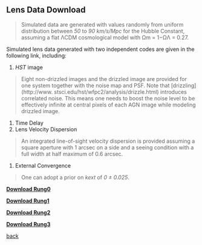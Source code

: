 
## Lens Data Download
>Simulated data are generated with values randomly from uniform distribution between *50*  to *90 km/s/Mpc*  for the Hubble Constant, assuming a flat ΛCDM cosmological model with Ωm = 1−ΩΛ = 0.27.

Simulated lens data generated with two independent codes are given in the following link, including:
1. _HST_ image
  >Eight non-drizzled images and the drizzled image are provided for one system together with the noise map and PSF. Note that [drizzling](http://www. stsci.edu/hst/wfpc2/analysis/drizzle.html) introduces correlated noise. This means one needs to boost the noise level to be effectively infinite at central pixels of each AGN image while modeling drizzled image.
1. Time Delay
1. Lens Velocity Dispersion
  >An integrated line-of-sight velocity dispersion is provided assuming a square aperture with 1 arcsec on a side and a seeing condition with a full width at half maximum of 0.6 arcsec.
1. External Convergence
  >One can adopt a prior on *kext* of *0 ± 0.025*.


[**Download Rung0**](data/rung0.tar.gz)

[**Download Rung1**](data/rung1.tar.gz)

[**Download Rung2**](data/rung2.tar.gz)

[**Download Rung3**](data/rung3.tar.gz)

[back](./)

